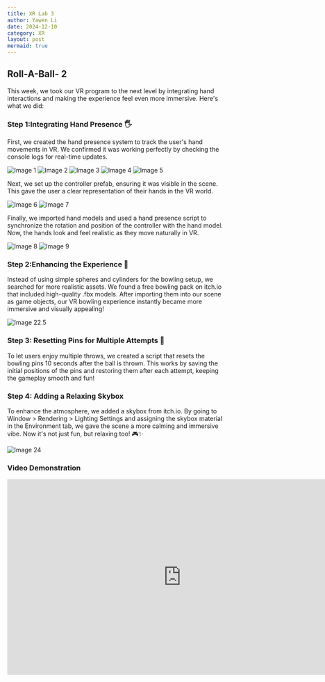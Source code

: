 ```yaml
---
title: XR Lab 3
author: Yawen Li
date: 2024-12-10
category: XR
layout: post
mermaid: true
---
```

## Roll-A-Ball- 2

This week, we took our VR program to the next level by integrating hand interactions and making the experience feel even more immersive. Here's what we did:

### Step 1:Integrating Hand Presence 🖐️

First, we created the hand presence system to track the user's hand movements in VR.
We confirmed it was working perfectly by checking the console logs for real-time updates.

![Image 1](https://github.com/XRceci/ClassXR/raw/master/assets/image/1210/1.png)
 ![Image 2](https://github.com/XRceci/ClassXR/raw/master/assets/image/1210/2.png)
 ![Image 3](https://github.com/XRceci/ClassXR/raw/master/assets/image/1210/3.png)
 ![Image 4](https://github.com/XRceci/ClassXR/raw/master/assets/image/1210/4.png)
 ![Image 5](https://github.com/XRceci/ClassXR/raw/master/assets/image/1210/5.png)

Next, we set up the controller prefab, ensuring it was visible in the scene. This gave the user a clear representation of their hands in the VR world.

 ![Image 6](https://github.com/XRceci/ClassXR/raw/master/assets/image/1210/6.png)
 ![Image 7](https://github.com/XRceci/ClassXR/raw/master/assets/image/1210/7.png)

Finally, we imported hand models and used a hand presence script to synchronize the rotation and position of the controller with the hand model. Now, the hands look and feel realistic as they move naturally in VR.

 ![Image 8](https://github.com/XRceci/ClassXR/raw/master/assets/image/1210/8.png)
 ![Image 9](https://github.com/XRceci/ClassXR/raw/master/assets/image/1210/9.png)


### Step 2:Enhancing the Experience 🎳

Instead of using simple spheres and cylinders for the bowling setup, we searched for more realistic assets. We found a free bowling pack on itch.io that included high-quality .fbx models. After importing them into our scene as game objects, our VR bowling experience instantly became more immersive and visually appealing! 

 ![Image 22.5](https://github.com/XRceci/ClassXR/raw/master/assets/image/22.5.png)

### Step 3: Resetting Pins for Multiple Attempts 🎳

To let users enjoy multiple throws, we created a script that resets the bowling pins 10 seconds after the ball is thrown. This works by saving the initial positions of the pins and restoring them after each attempt, keeping the gameplay smooth and fun!

### Step 4: Adding a Relaxing Skybox 

To enhance the atmosphere, we added a skybox from itch.io. By going to Window > Rendering > Lighting Settings and assigning the skybox material in the Environment tab, we gave the scene a more calming and immersive vibe. Now it's not just fun, but relaxing too! 🎮✨

 ![Image 24](https://github.com/XRceci/ClassXR/raw/master/assets/image/24.png)


### Video Demonstration

<div style="text-align: center;">
  <iframe width="800" height="450" 
      src="https://www.youtube.com/embed/WGSwOAnNJhY" 
      frameborder="0" 
      allow="accelerometer; autoplay; clipboard-write; encrypted-media; gyroscope; picture-in-picture" 
      allowfullscreen>
  </iframe>
</div>

 